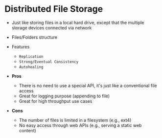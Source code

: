 # Distributed File Storage

- Just like storing files in a local hard drive, except that the multiple storage devices connected via network
- Files/Folders structure

- Features
  - `Replication`
  - `Strong/Eventual Consistency`
  - `Autohealing`

- **Pros**
  - There is no need to use a special API, it's just like a conventional file access
  - Great for logging purpose (appending to file)
  - Great for high throughput use cases
- **Cons**
  - The number of files is limited in a filesystem (e.g., ext4)
  - No easy access through web APIs (e.g., serving a static web content)
